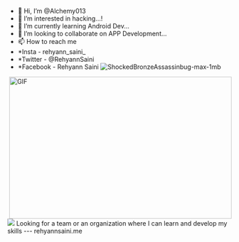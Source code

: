 - 👋 Hi, I’m @Alchemy013                                                  
- 👀 I’m interested in hacking...!
- 🌱 I’m currently learning Android Dev...
- 💞️ I’m looking to collaborate on APP Development...
- 📫 How to reach me 
- *Insta - rehyann_saini_
- *Twitter - @RehyannSaini
- *Facebook - Rehyann Saini
![ShockedBronzeAssassinbug-max-1mb](https://user-images.githubusercontent.com/92947939/155017194-9ea7bfbd-eb1f-4c7d-867b-ea225b443488.gif)

<img align="right" alt="GIF" src="https://user-images.githubusercontent.com/92947939/155017194-9ea7bfbd-eb1f-4c7d-867b-ea225b443488.gif?raw=true" width="500" height="320" />


![](name-of-giphy.gif)
 Looking for a team or an organization where I can learn and develop my skills
--- rehyannsaini.me
<!---
I Am Just a High Functionin SocioPath...
Moto
#Respect the privacy of others.
#Think before you type.
#With great power comes great responsibility.
--->
